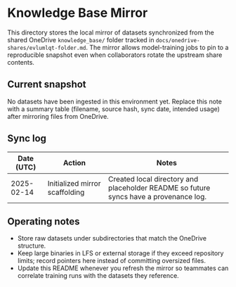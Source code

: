 # Knowledge Base Mirror

This directory stores the local mirror of datasets synchronized from the shared
OneDrive `knowledge_base/` folder tracked in
`docs/onedrive-shares/evlumlqt-folder.md`. The mirror allows model-training jobs
to pin to a reproducible snapshot even when collaborators rotate the upstream
share contents.

## Current snapshot

No datasets have been ingested in this environment yet. Replace this note with a
summary table (filename, source hash, sync date, intended usage) after mirroring
files from OneDrive.

## Sync log

| Date (UTC) | Action                         | Notes                                                                                 |
| ---------- | ------------------------------ | ------------------------------------------------------------------------------------- |
| 2025-02-14 | Initialized mirror scaffolding | Created local directory and placeholder README so future syncs have a provenance log. |

## Operating notes

- Store raw datasets under subdirectories that match the OneDrive structure.
- Keep large binaries in LFS or external storage if they exceed repository
  limits; record pointers here instead of committing oversized files.
- Update this README whenever you refresh the mirror so teammates can correlate
  training runs with the datasets they reference.
